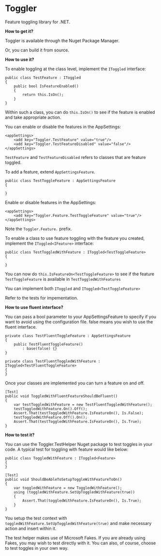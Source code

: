 # Toggler #

Feature toggling library for .NET.

**How to get it?**

Toggler is available through the Nuget Package Manager.

Or, you can build it from source.

**How to use it?**

To enable toggling at the class level, implement the `IToggled` interface:

    public class TestFeature : IToggled
    {
        public bool IsFeatureEnabled()
        {
            return this.IsOn();
        }
    }

Within such a class, you can do `this.IsOn()` to see if the feature is enabled and take appropriate action.

You can enable or disable the features in the AppSettings:

    <appSettings>
        <add key="Toggler.TestFeature" value="true"/>
        <add key="Toggler.TestFeatureDisabled" value="false"/>
    </appSettings>

`TestFeature` and `TestFeatureDisabled` refers to classes that are feature toggled.

To add a feature, extend `AppSettingsFeature`.

    public class TestToggleFeature : AppSettingsFeature
    {

    }

Enable or disable features in the AppSettings:

    <appSettings>
        <add key="Toggler.Feature.TestToggleFeature" value="true"/>
    </appSettings>

Note the `Toggler.Feature.` prefix.

To enable a class to use feature toggling with the feature you created, implement the `IToggled<IFeature>` interface:

    public class TestToggledWithFeature : IToggled<TestToggleFeature>
    {

    }

You can now do `this.IsFeatureOn<TestToggleFeature>` to see if the feature `TestToggleFeature` is available in `TestToggledWithFeatures`

You can implement both `IToggled` and `IToggled<TestToggleFeature>`

Refer to the tests for impementation.

**How to use fluent interface?**

You can pass a bool parameter to your AppSettingsFeature to specify if you want to avoid using the configuration file. false means you wish to use the fluent interface.

    private class TestFluentToggleFeature : AppSettingsFeature
    {
        public TestFluentToggleFeature()
            : base(false) {}
    }

    private class TestFluentToggledWithFeature : IToggled<TestFluentToggleFeature>
    {
    } 

Once your classes are implemented you can turn a feature on and off.

    [Test]
    public void ToggledWithFluentFeatureShouldBeFluent()
    {
        var testToggledWithFeature = new TestFluentToggledWithFeature();
        testToggledWithFeature.On().Off();
        Assert.That(testToggledWithFeature.IsFeatureOn(), Is.False);
        testToggledWithFeature.Off().On();
        Assert.That(testToggledWithFeature.IsFeatureOn(), Is.True);
    }
    
**How to test it?**

You can use the Toggler.TestHelper Nuget package to test toggles in your code. A typical test for toggling with feature would like below:

    public class ToggledWithFeature : IToggled<Feature>
    {
    }

    [Test]
    public void ShouldBeAbleToSetupToggleWithFeatureToOn()
    {
        var toggledWithFeature = new ToggledWithFeature();
        using (toggledWithFeature.SetUpToggledWithFeature(true))
        {
            Assert.That(toggledWithFeature.IsFeatureOn(), Is.True);
        }
    }

You setup the test context with `toggledWithFeature.SetUpToggledWithFeature(true)` and make necessary action and insert within it.

The test helper makes use of Microsoft Fakes. If you are already using Fakes, you may wish to test directly with it. You can also, of course, choose to test toggles in your own way.